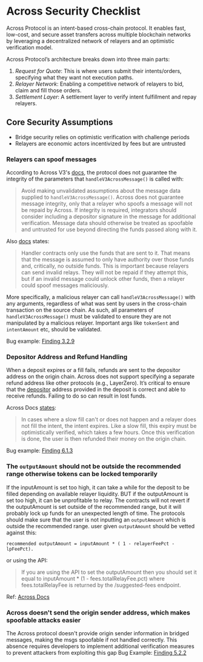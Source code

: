# Across Security Checklist
Across Protocol is an intent-based cross-chain protocol. It enables fast, low-cost, and secure asset transfers across multiple blockchain networks by leveraging a decentralized network of relayers and an optimistic verification model.

Across Protocol’s architecture breaks down into three main parts:
1. *Request for Quote*: This is where users submit their intents/orders, specifying what they want not execution paths.
2. *Relayer Network*: Enabling a competitive network of relayers to bid, claim and fill those orders.
3. *Settlement Layer*: A settlement layer to verify intent fulfillment and repay relayers.

## Core Security Assumptions
- Bridge security relies on optimistic verification with challenge periods
- Relayers are economic actors incentivized by fees but are untrusted

### Relayers can spoof messages
According to Across V3's [docs](https://docs.across.to/quickstart/embedded-crosschain-actions/crosschain-actions-integration-guide/using-the-generic-multicaller-handler-contract#security-and-safety-considerations), the protocol does not guarantee the integrity of the parameters that `handleV3AcrossMessage()` is called with:

> Avoid making unvalidated assumptions about the message data supplied to `handleV3AcrossMessage()`. Across does not guarantee message integrity, only that a relayer who spoofs a message will not be repaid by Across. If integrity is required, integrators should consider including a depositor signature in the message for additional verification. Message data should otherwise be treated as spoofable and untrusted for use beyond directing the funds passed along with it.

Also [docs](https://docs.across.to/quickstart/embedded-crosschain-actions/crosschain-actions-integration-guide/using-the-generic-multicaller-handler-contract#message-constraints) states:
> Handler contracts only use the funds that are sent to it. That means that the message is assumed to only have authority over those funds and, critically, no outside funds. This is important because relayers can send invalid relays. They will not be repaid if they attempt this, but if an invalid message could unlock other funds, then a relayer could spoof messages maliciously. 

More specifically, a malicious relayer can call `handleV3AcrossMessage()` with any arguments, regardless
of what was sent by users in the cross-chain transaction on the source chain. As such, all parameters of
`handleV3AcrossMessage()` must be validated to ensure they are not manipulated by a malicious relayer. 
Important args like `tokenSent` and `intentAmount` etc, should be validated.

Bug example: [Finding 3.2.9](https://github.com/superform-xyz/v2-core-public-cantina/blob/main/audits/2025.04.19-cantinacode-superform-core.pdf)


### Depositor Address and Refund Handling
When a deposit expires or a fill fails, refunds are sent to the depositor address on the origin chain. Across does not support specifying a separate refund address like other protocols (e.g., LayerZero). It’s critical to ensure that the [depositor](https://github.com/across-protocol/contracts/blob/0fee0264009e662a17e2cd8c22c4c493f12b8a03/contracts/SpokePool.sol#L449) address provided in the deposit is correct and able to receive refunds. Failing to do so can result in lost funds.

Across Docs [states](https://docs.across.to/concepts/intent-lifecycle-in-across#slow-fill-or-expiration-if-no-fill):
> In cases where a slow fill can't or does not happen and a relayer does not fill the intent, the intent expires. Like a slow fill, this expiry must be optimistically verified, which takes a few hours. Once this verification is done, the user is then refunded their money on the origin chain.

Bug example: [Finding 6.1.3](https://github.com/superform-xyz/v2-core-public-cantina/blob/main/audits/2025.03.24-sujithsomraaj-superform-core.pdf)


### The `outputAmount` should not be outside the recommended range otherwise tokens can be locked temporarily
If the inputAmount is set too high, it can take a while for the deposit to be filled depending on available relayer liquidity. BUT if the outputAmount is set too high, it can be unprofitable to relay. The contracts will not revert if the outputAmount is set outside of the recommended range, but it will probably lock up funds for an unexpected length of time. The protocols should make sure that the user is not inputting an `outputAmount` which is outside the recommended range. user given `outputAmount` should be vetted against this:
```
recommended outputAmount = inputAmount * ( 1 - relayerFeePct - lpFeePct).
```
or using the API:
> If you are using the API to set the outputAmount then you should set it equal to inputAmount * (1 - fees.totalRelayFee.pct) where fees.totalRelayFee is returned by the /suggested-fees endpoint.

Ref: [Across Docs](https://docs.across.to/reference/selected-contract-functions#deposit-1)

### Across doesn't send the origin sender address, which makes spoofable attacks easier
The Across protocol doesn't provide origin sender information in bridged messages, making the msgs spoofable if not handled correctly. This absence requires developers to implement additional verification measures to prevent attackers from exploiting this gap
Bug Example: [Finding 5.2.2](https://github.com/meliopolis/chainhopper-protocol/blob/main/docs/Spearbit-audit.pdf)